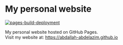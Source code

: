 # My personal website
[![pages-build-deployment](https://github.com/Abdallah-Abdelazim/abdallah-abdelazim.github.io/actions/workflows/pages/pages-build-deployment/badge.svg)](https://github.com/Abdallah-Abdelazim/abdallah-abdelazim.github.io/actions/workflows/pages/pages-build-deployment)

My personal website hosted on GitHub Pages.  
Visit my website at: https://abdallah-abdelazim.github.io
